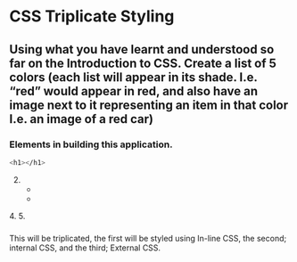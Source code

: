 # CSS Triplicate Styling

## Using what you have learnt and understood so far on the Introduction to CSS. Create a list of 5 colors (each list will appear in its shade. I.e. “red” would appear in red, and also have an image next to it representing an item in that color I.e. an image of a red car)

### Elements in building this application.

```bash
<h1></h1>
```
2. <ul>
3. <li>
4.<span>
5. <img>

### 
This will be triplicated, the first will be styled using In-line CSS, the second; internal CSS, and the third; External CSS.


